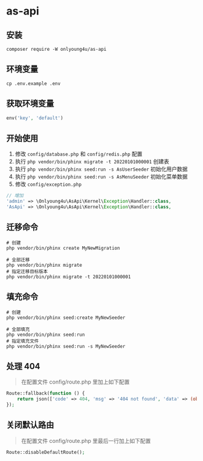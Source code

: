 # as-api

## 安装
```shell
composer require -W onlyoung4u/as-api
```

## 环境变量
```shell
cp .env.example .env
```

## 获取环境变量
```php
env('key', 'default')
```

## 开始使用
1. 修改 `config/database.php` 和 `config/redis.php` 配置
2. 执行 `php vendor/bin/phinx migrate -t 20220101000001` 创建表
3. 执行 `php vendor/bin/phinx seed:run -s AsUserSeeder` 初始化用户数据
4. 执行 `php vendor/bin/phinx seed:run -s AsMenuSeeder` 初始化菜单数据
5. 修改 `config/exception.php`
```php
// 增加
'admin' => \Onlyoung4u\AsApi\Kernel\Exception\Handler::class,
'AsApi' => \Onlyoung4u\AsApi\Kernel\Exception\Handler::class,
```

## 迁移命令
```shell
# 创建
php vendor/bin/phinx create MyNewMigration

# 全部迁移
php vendor/bin/phinx migrate
# 指定迁移目标版本
php vendor/bin/phinx migrate -t 20220101000001
```
## 填充命令
```shell
# 创建
php vendor/bin/phinx seed:create MyNewSeeder

# 全部填充
php vendor/bin/phinx seed:run
# 指定填充文件
php vendor/bin/phinx seed:run -s MyNewSeeder
```

## 处理 404
> 在配置文件 config/route.php 里加上如下配置
```php
Route::fallback(function () {
    return json(['code' => 404, 'msg' => '404 not found', 'data' => (object)[]]);
});
```

## 关闭默认路由
> 在配置文件 config/route.php 里最后一行加上如下配置
```php
Route::disableDefaultRoute();
```